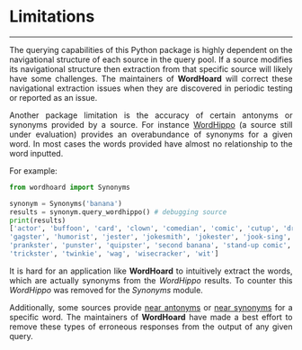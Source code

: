 <h1><strong>Limitations</strong></h1>

---

<p align="justify"> 
The querying capabilities of this Python package is highly dependent on the navigational structure of each source in the query pool.  If a source modifies its navigational structure then extraction from that specific source will likely have some challenges. The maintainers of <strong>WordHoard</strong> will correct these navigational extraction issues when they are discovered in periodic testing or reported as an issue.    
</p>

<p align="justify">
Another package limitation is the accuracy of certain antonyms or synonyms provided by a source. For instance 
<a href="https://www.wordhippo.com/">WordHippo</a> (a source still under evaluation) provides an overabundance of synonyms for a given word.  In most cases the words provided have almost no relationship to the word inputted. 
</p>  

<p align="justify">
For example:  
</p>

```python
from wordhoard import Synonyms

synonym = Synonyms('banana')
results = synonym.query_wordhippo() # debugging source
print(results)
['actor', 'buffoon', 'card', 'clown', 'comedian', 'comic', 'cutup', 'droll', 'farceur', 'fool', 'funster', 
'gagster', 'humorist', 'jester', 'jokesmith', 'jokester', 'jook-sing', 'josher', 'kidder', 'life of the party', 
'prankster', 'punster', 'quipster', 'second banana', 'stand-up comic', 'stooge', 'straight person', 'top banana', 
'trickster', 'twinkie', 'wag', 'wisecracker', 'wit']
```

<p align="justify">
It is hard for an application like <strong>WordHoard</strong> to intuitively extract the words, which are actually synonyms from the <i>WordHippo</i> results.  To counter this <i>WordHippo</i> was removed for the <i>Synonyms</i> module. 
</p>

<p align="justify">
Additionally, some sources provide <u>near antonyms</u> or <u>near synonyms</u> for a specific word.  The maintainers of <strong>WordHoard</strong> have made a best effort to remove these types of erroneous responses from the output of any given query.
</p>
